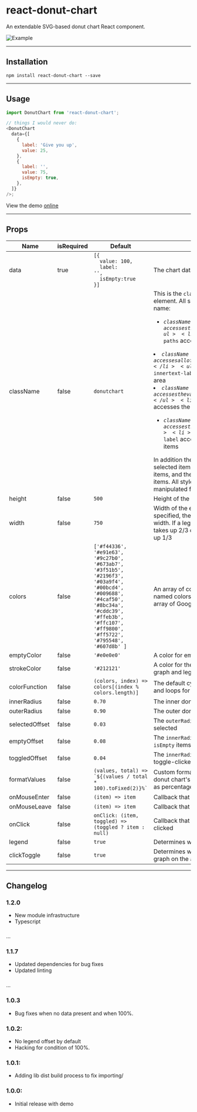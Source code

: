 # react-donut-chart

An extendable SVG-based donut chart React component.

![Example](https://github.com/vonbearshark/react-donut-chart/raw/main/example.gif)

---

## Installation

`npm install react-donut-chart --save`

---

## Usage

```js
import DonutChart from 'react-donut-chart';

// things I would never do:
<DonutChart
  data={[
    {
      label: 'Give you up',
      value: 25,
    },
    {
      label: '',
      value: 75,
      isEmpty: true,
    },
  ]}
/>;
```

View the demo [online](http://react-donut-chart.netlify.app)

---

## Props

| Name           | isRequired | Default                                                                                                                                                                                                   | Description                                                                                                                                                                                                                                                                                                                                                                                                                                                                                                                                                                                                                                                                                                                                                                                                                                                                                                                                                                                                                                   |
| -------------- | ---------- | --------------------------------------------------------------------------------------------------------------------------------------------------------------------------------------------------------- | --------------------------------------------------------------------------------------------------------------------------------------------------------------------------------------------------------------------------------------------------------------------------------------------------------------------------------------------------------------------------------------------------------------------------------------------------------------------------------------------------------------------------------------------------------------------------------------------------------------------------------------------------------------------------------------------------------------------------------------------------------------------------------------------------------------------------------------------------------------------------------------------------------------------------------------------------------------------------------------------------------------------------------------------- |
| data           | true       | <code>[{<br>&nbsp;&nbsp;value: 100,<br>&nbsp;&nbsp;label: '',<br>&nbsp;&nbsp;isEmpty:true<br>}]</code>                                                                                                    | The chart data                                                                                                                                                                                                                                                                                                                                                                                                                                                                                                                                                                                                                                                                                                                                                                                                                                                                                                                                                                                                                                |
| className      | false      | `donutchart`                                                                                                                                                                                              | This is the `className` given to the top-level `svg` element. All subclasses are prefixed from this name: <ul><li><code>${className}-arcs</code> accesses the entire graph area</li><ul><li><code>${className}-arcs-paths</code> accesses the individual arc paths</li></ul><li><code>${className}-innertext</code> accesses all of the text within the inner donut area</li><ul><li><code>${className}-innertext-label</code> accesses the label within this area</li><li><code>${className}-innertext-value</code> accesses the value within this area</li></ul><li><code>${className}-legend</code> accesses the legend component</li><ul><li><code>${className}-legend</code> accesses the legend rectangle items</li><li><code>${className}-legend-label</code> accesses the labels of the legend items</li></ul></ul> In addition the `selected` class is given to selected items, the `toggled` class to all toggled items, and the `isEmpty` class to all `isEmpty` items. All style (and animations) can be manipulated from the CSS |
| height         | false      | `500`                                                                                                                                                                                                     | Height of the entire component                                                                                                                                                                                                                                                                                                                                                                                                                                                                                                                                                                                                                                                                                                                                                                                                                                                                                                                                                                                                                |
| width          | false      | `750`                                                                                                                                                                                                     | Width of the entire component. If no legend is specified, then the chart takes up the entire width. If a legend is toggled, then the chart takes up 2/3 of the width, and the legend takes up 1/3                                                                                                                                                                                                                                                                                                                                                                                                                                                                                                                                                                                                                                                                                                                                                                                                                                             |
| colors         | false      | `['#f44336', '#e91e63', '#9c27b0', '#673ab7', '#3f51b5', '#2196f3', '#03a9f4', '#00bcd4', '#009688', '#4caf50', '#8bc34a', '#cddc39', '#ffeb3b', '#ffc107', '#ff9800', '#ff5722', '#795548', '#607d8b' ]` | An array of colors (could be hex strings or named colors) for the data items. Defaults to an array of Google colors                                                                                                                                                                                                                                                                                                                                                                                                                                                                                                                                                                                                                                                                                                                                                                                                                                                                                                                           |
| emptyColor     | false      | `'#e0e0e0'`                                                                                                                                                                                               | A color for empty data items, defaults to gray                                                                                                                                                                                                                                                                                                                                                                                                                                                                                                                                                                                                                                                                                                                                                                                                                                                                                                                                                                                                |
| strokeColor    | false      | `'#212121'`                                                                                                                                                                                               | A color for the stroke around the items in the graph and legend, defaults to black                                                                                                                                                                                                                                                                                                                                                                                                                                                                                                                                                                                                                                                                                                                                                                                                                                                                                                                                                            |
| colorFunction  | false      | `(colors, index) => colors[(index % colors.length)]`                                                                                                                                                      | The default cycles through the array of colors and loops for excess                                                                                                                                                                                                                                                                                                                                                                                                                                                                                                                                                                                                                                                                                                                                                                                                                                                                                                                                                                           |
| innerRadius    | false      | `0.70`                                                                                                                                                                                                    | The inner donut radius                                                                                                                                                                                                                                                                                                                                                                                                                                                                                                                                                                                                                                                                                                                                                                                                                                                                                                                                                                                                                        |
| outerRadius    | false      | `0.90`                                                                                                                                                                                                    | The outer donut radius                                                                                                                                                                                                                                                                                                                                                                                                                                                                                                                                                                                                                                                                                                                                                                                                                                                                                                                                                                                                                        |
| selectedOffset | false      | `0.03`                                                                                                                                                                                                    | The `outerRadius` offset when an item is selected                                                                                                                                                                                                                                                                                                                                                                                                                                                                                                                                                                                                                                                                                                                                                                                                                                                                                                                                                                                             |
| emptyOffset    | false      | `0.08`                                                                                                                                                                                                    | The `innerRadius` and `outerRadius` offset on `isEmpty` items                                                                                                                                                                                                                                                                                                                                                                                                                                                                                                                                                                                                                                                                                                                                                                                                                                                                                                                                                                                 |
| toggledOffset  | false      | `0.04`                                                                                                                                                                                                    | The `innerRadius` and `outerRadius` offset on toggle-clicked items                                                                                                                                                                                                                                                                                                                                                                                                                                                                                                                                                                                                                                                                                                                                                                                                                                                                                                                                                                            |
| formatValues   | false      | `` (values, total) => `${(values / total * 100).toFixed(2)}%`  ``                                                                                                                                         | Custom format for values displayed in the donut chart's inner text area. By default formats as percentages rounded to two decimal places.                                                                                                                                                                                                                                                                                                                                                                                                                                                                                                                                                                                                                                                                                                                                                                                                                                                                                                     |
| onMouseEnter   | false      | `(item) => item`                                                                                                                                                                                          | Callback that fires when an item is hovered                                                                                                                                                                                                                                                                                                                                                                                                                                                                                                                                                                                                                                                                                                                                                                                                                                                                                                                                                                                                   |
| onMouseLeave   | false      | `(item) => item`                                                                                                                                                                                          | Callback that fires when an item is unhovered                                                                                                                                                                                                                                                                                                                                                                                                                                                                                                                                                                                                                                                                                                                                                                                                                                                                                                                                                                                                 |
| onClick        | false      | `onClick: (item, toggled) => (toggled ? item : null)`                                                                                                                                                     | Callback that fires when an item is toggle-clicked                                                                                                                                                                                                                                                                                                                                                                                                                                                                                                                                                                                                                                                                                                                                                                                                                                                                                                                                                                                            |
| legend         | false      | `true`                                                                                                                                                                                                    | Determines whether or not to create a legend                                                                                                                                                                                                                                                                                                                                                                                                                                                                                                                                                                                                                                                                                                                                                                                                                                                                                                                                                                                                  |
| clickToggle    | false      | `true`                                                                                                                                                                                                    | Determines whether or not to toggle-freeze the graph on the arc that has been clicked                                                                                                                                                                                                                                                                                                                                                                                                                                                                                                                                                                                                                                                                                                                                                                                                                                                                                                                                                         |

---

## Changelog

### 1.2.0

- New module infrastructure
- Typescript

###

...

### 1.1.7

- Updated dependencies for bug fixes
- Updated linting

###

...

### 1.0.3

- Bug fixes when no data present and when 100%.

### 1.0.2:

- No legend offset by default
- Hacking for condition of 100%.

### 1.0.1:

- Adding lib dist build process to fix importing/

### 1.0.0:

- Initial release with demo
